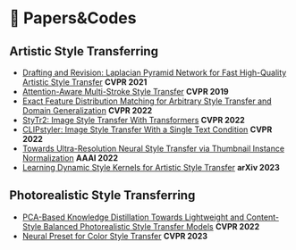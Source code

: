 :paperclip: Papers&Codes
==


## Artistic Style Transferring
- [Drafting and Revision: Laplacian Pyramid Network for Fast High-Quality Artistic Style Transfer](https://openaccess.thecvf.com/content/CVPR2021/papers/Lin_Drafting_and_Revision_Laplacian_Pyramid_Network_for_Fast_High-Quality_Artistic_CVPR_2021_paper.pdf) **CVPR 2021**
- [Attention-Aware Multi-Stroke Style Transfer](https://openaccess.thecvf.com/content_CVPR_2019/html/Yao_Attention-Aware_Multi-Stroke_Style_Transfer_CVPR_2019_paper.html) **CVPR 2019**
- [Exact Feature Distribution Matching for Arbitrary Style Transfer and Domain Generalization](https://openaccess.thecvf.com/content/CVPR2022/html/Zhang_Exact_Feature_Distribution_Matching_for_Arbitrary_Style_Transfer_and_Domain_CVPR_2022_paper.html) **CVPR 2022**
- [StyTr2: Image Style Transfer With Transformers](https://openaccess.thecvf.com/content/CVPR2022/html/Deng_StyTr2_Image_Style_Transfer_With_Transformers_CVPR_2022_paper.html) **CVPR 2022**
- [CLIPstyler: Image Style Transfer With a Single Text Condition](https://openaccess.thecvf.com/content/CVPR2022/html/Kwon_CLIPstyler_Image_Style_Transfer_With_a_Single_Text_Condition_CVPR_2022_paper.html) **CVPR 2022**
- [Towards Ultra-Resolution Neural Style Transfer via Thumbnail Instance Normalization](https://arxiv.org/pdf/2103.11784.pdf) **AAAI 2022**
- [Learning Dynamic Style Kernels for Artistic Style Transfer](https://arxiv.org/pdf/2304.00414.pdf) **arXiv 2023**

## Photorealistic Style Transferring
- [PCA-Based Knowledge Distillation Towards Lightweight and Content-Style Balanced Photorealistic Style Transfer Models](https://openaccess.thecvf.com/content/CVPR2022/html/Chiu_PCA-Based_Knowledge_Distillation_Towards_Lightweight_and_Content-Style_Balanced_Photorealistic_Style_CVPR_2022_paper.html) **CVPR 2022**
- [Neural Preset for Color Style Transfer](https://arxiv.org/abs/2303.13511) **CVPR 2023**
